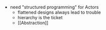 - need "structured programming" for Actors
	- flattened designs always lead to trouble
	- hierarchy is the ticket
	- [[Abstraction]]
